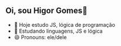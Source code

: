 ## Oi, sou Higor Gomes👋

- 🔭 Hoje estudo JS, lógica de programação 
- 🌱 Estudando linguagens, JS e lógica
- 😄 Pronouns: ele/dele
